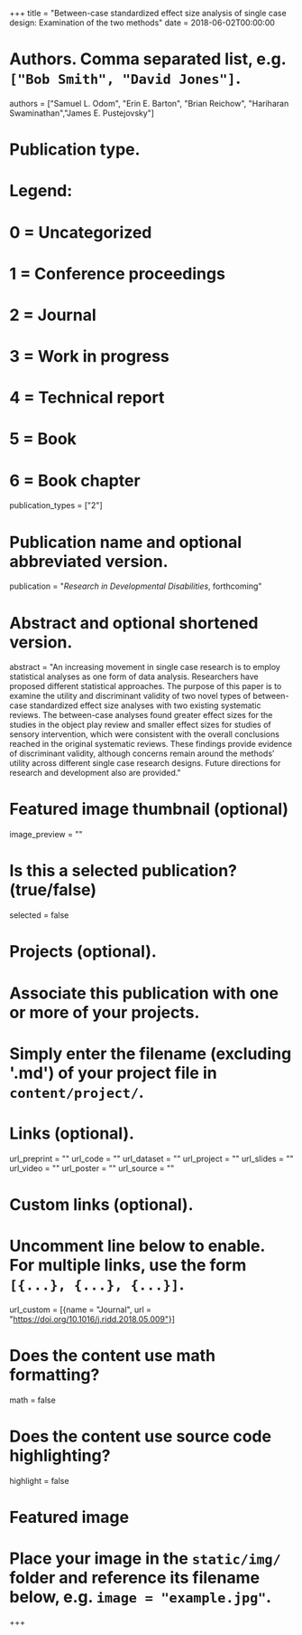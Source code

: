 +++
title = "Between-case standardized effect size analysis of single case design: Examination of the two methods"
date = 2018-06-02T00:00:00

# Authors. Comma separated list, e.g. `["Bob Smith", "David Jones"]`.
authors = ["Samuel L. Odom", "Erin E. Barton", "Brian Reichow", "Hariharan Swaminathan","James E. Pustejovsky"]

# Publication type.
# Legend:
# 0 = Uncategorized
# 1 = Conference proceedings
# 2 = Journal
# 3 = Work in progress
# 4 = Technical report
# 5 = Book
# 6 = Book chapter
publication_types = ["2"]

# Publication name and optional abbreviated version.
publication = "_Research in Developmental Disabilities_, forthcoming"

# Abstract and optional shortened version.
abstract = "An increasing movement in single case research is to employ statistical analyses as one form of data analysis. Researchers have proposed different statistical approaches. The purpose of this paper is to examine the utility and discriminant validity of two novel types of between-case standardized effect size analyses with two existing systematic reviews. The between-case analyses found greater effect sizes for the studies in the object play review and smaller effect sizes for studies of sensory intervention, which were consistent with the overall conclusions reached in the original systematic reviews. These findings provide evidence of discriminant validity, although concerns remain around the methods’ utility across different single case research designs. Future directions for research and development also are provided."

# Featured image thumbnail (optional)
image_preview = ""

# Is this a selected publication? (true/false)
selected = false

# Projects (optional).
#   Associate this publication with one or more of your projects.
#   Simply enter the filename (excluding '.md') of your project file in `content/project/`.

# Links (optional).
url_preprint = ""
url_code = ""
url_dataset = ""
url_project = ""
url_slides = ""
url_video = ""
url_poster = ""
url_source = ""

# Custom links (optional).
#   Uncomment line below to enable. For multiple links, use the form `[{...}, {...}, {...}]`.
url_custom = [{name = "Journal", url = "https://doi.org/10.1016/j.ridd.2018.05.009"}]

# Does the content use math formatting?
math = false

# Does the content use source code highlighting?
highlight = false

# Featured image
# Place your image in the `static/img/` folder and reference its filename below, e.g. `image = "example.jpg"`.

+++
